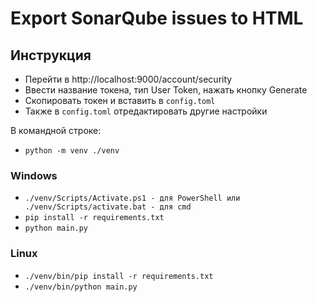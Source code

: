 
# Export SonarQube issues to HTML    
    
## Инструкция  

* Перейти в http://localhost:9000/account/security 
* Ввести название токена, тип User Token, нажать кнопку Generate
* Скопировать токен и вставить в `config.toml`
* Также в `config.toml` отредактировать другие настройки

В командной строке:
  
* `python -m venv ./venv`  
  
### Windows  
* `./venv/Scripts/Activate.ps1 - для PowerShell или ./venv/Scripts/activate.bat - для cmd`  
* `pip install -r requirements.txt`  
* `python main.py`  
  
### Linux  
* `./venv/bin/pip install -r requirements.txt`  
* `./venv/bin/python main.py`
